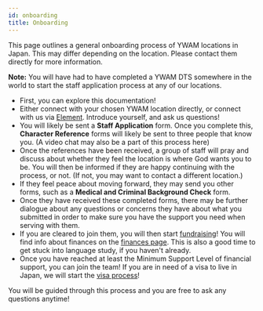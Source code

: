 ```yaml
---
id: onboarding
title: Onboarding
---
```


This page outlines a general onboarding process of YWAM locations in Japan. This may differ depending on the location. Please contact them directly for more information.

**Note:** You will have had to have completed a YWAM DTS somewhere in the world to start the staff application process at any of our locations.

- First, you can explore this documentation!
- Either connect with your chosen YWAM location directly, or connect with us via [Element](https://matrix.to/#/#ywamjapan-general:matrix.org). Introduce yourself, and ask us questions!
- You will likely be sent a **Staff Application** form. Once you complete this, **Character Reference** forms will likely be sent to three people that know you. (A video chat may also be a part of this process here)
- Once the references have been received, a group of staff will pray and discuss about whether they feel the location is where God wants you to be. You will then be informed if they are happy continuing with the process, or not. (If not, you may want to contact a different location.)
- If they feel peace about moving forward, they may send you other forms, such as a **Medical and Criminal Background Check** form.
- Once they have received these completed forms, there may be further dialogue about any questions or concerns they have about what you submitted in order to make sure you have the support you need when serving with them.
- If you are cleared to join them, you will then start [fundraising](fundraising.md)! You will find info about finances on the [finances page](finances.md). This is also a good time to get stuck into language study, if you haven't already.
- Once you have reached at least the Minimum Support Level of financial support, you can join the team! If you are in need of a visa to live in Japan, we will start the [visa process](visaApply.md)!

You will be guided through this process and you are free to ask any questions anytime!
